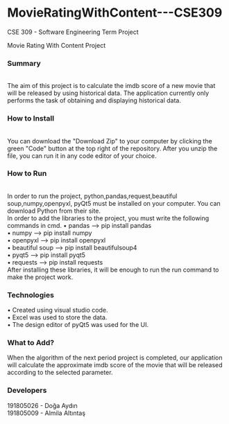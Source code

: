 # MovieRatingWithContent---CSE309
CSE 309 - Software Engineering Term Project


Movie Rating With Content Project
<h3> Summary </h3> <br>
    The aim of this project is to calculate the imdb score of a new movie that will be released by using historical data. The application currently only performs the task of obtaining and displaying historical data. <br>
<h3> How to Install </h3> <br>
     You can download the "Download Zip" to your computer by clicking the green "Code" button at the top right of the repository. After you unzip the file, you can run it in any code editor of your choice.
<h3> How to Run </h3> <br>
       In order to run the project, python,pandas,request,beautiful soup,numpy,openpyxl, pyQt5 must be installed on your computer.
       You can download Python from their site.<br>
       In order to add the libraries to the project, you must write the following commands in cmd.
•	pandas --> pip install pandas <br>
•	numpy --> pip install numpy <br>
•	openpyxl --> pip install openpyxl <br>
•	beautiful soup --> pip install beautifulsoup4 <br>
•	pyqt5 --> pip install pyqt5 <br>
•	requests --> pip install requests <br>
       After installing these libraries, it will be enough to run the run command to make the project work.
<h3> Technologies </h3>
•	Created using visual studio code. <br>
•	Excel was used to store the data. <br>
•	The design editor of pyQt5 was used for the UI.<br>
<h3> What to Add? </h3>
      When the algorithm of the next period project is completed, our application will calculate the approximate imdb score of the movie that will be released according to the selected parameter.<br>
<h3> Developers </h3>
191805026 - Doğa Aydın <br>
191805009 - Almila Altıntaş <br>
